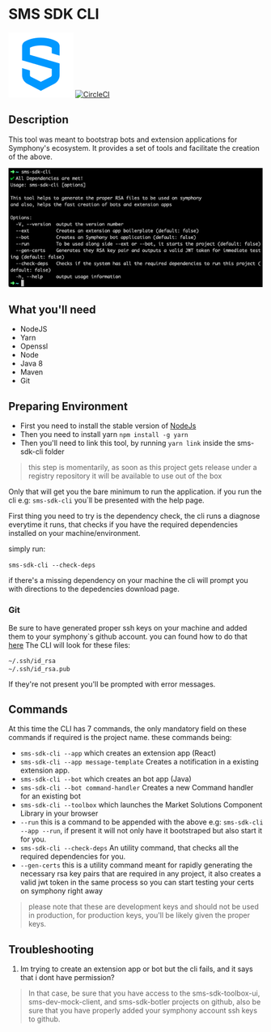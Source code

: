 # SMS SDK CLI

![Alt text](src/assets/logo-symphony.png?raw=true "Mock client architecture")
[![CircleCI](https://circleci.com/gh/SymphonyPlatformSolutions/sms-sdk-cli.svg?style=shield&circle-token=f85a6240aca3c3dca3599620bf3688a458b389c8)](https://circleci.com/gh/SymphonyPlatformSolutions/sms-sdk-cli/tree/develop)

## Description

This tool was meant to bootstrap bots and extension applications for Symphony's ecosystem. It provides a set of tools 
and facilitate the creation of the above.

![Alt text](src/assets/cli-sample.png?raw=true "Mock client architecture")


## What you'll need
* NodeJS
* Yarn
* Openssl
* Node
* Java 8
* Maven
* Git

## Preparing Environment

- First you need to install the stable version of [NodeJs](https://nodejs.org/en/)
- Then you need to install yarn ```npm install -g yarn```
- Then you'll need to link this tool, by running ```yarn link``` inside the sms-sdk-cli folder
> this step is momentarily, as soon as this project gets release under a registry repository
>it will be available to use out of the box


Only that will get you the bare minimum to run the application. if you run the cli e.g: ```sms-sdk-cli```
you`ll be presented with the help page.

First thing you need to try is the dependency check, the cli runs a diagnose
everytime it runs, that checks if you have the required dependencies installed on your machine/environment.

simply run:

```sms-sdk-cli --check-deps```

if there's a missing dependency on your machine the cli will prompt you with
directions to the depedencies download page.

### Git
Be sure to have generated proper ssh keys on your machine and added them to your 
symphony`s github account. you can found how to do that [here](https://help.github.com/en/github/authenticating-to-github/adding-a-new-ssh-key-to-your-github-account)
The CLI will look for these files:
```
~/.ssh/id_rsa
~/.ssh/id_rsa.pub
```

If they're not present you'll be prompted with error messages.

## Commands

At this time the CLI has 7 commands, the only mandatory field on these commands
if required is the project name. these commands being:

* ```sms-sdk-cli --app``` which creates an extension app (React)
* ```sms-sdk-cli --app message-template``` Creates a notification in a existing extension app.
* ```sms-sdk-cli --bot``` which creates an bot app (Java)
* ```sms-sdk-cli --bot command-handler``` Creates a new Command handler for an existing bot
* ```sms-sdk-cli --toolbox``` which launches the Market Solutions Component Library in your browser
* ```--run``` this is a command to be appended with the above e.g: ```sms-sdk-cli --app --run```,
if present it will not only have it bootstraped but also start it for you.
* ```sms-sdk-cli --check-deps``` An utility command, that checks all the required dependencies for you.
* ```--gen-certs``` this is a utility command meant for rapidly generating the necessary
rsa key pairs that are required in any project, it also creates a valid jwt token in the same process
so you can start testing your certs on symphony right away
> please note that these are development keys and should not be used in production, for production keys, you'll be likely
>given the proper keys.


## Troubleshooting

1. Im trying to create an extension app or bot but the cli fails, and it says that i dont have permission?
> In that case, be sure that you have access to the sms-sdk-toolbox-ui, sms-dev-mock-client, and sms-sdk-botler projects
>on github, also be sure that you have properly added your symphony account ssh keys to github.

